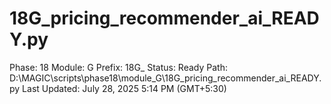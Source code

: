 # 18G_pricing_recommender_ai_READY.py

Phase: 18
Module: G
Prefix: 18G_
Status: Ready
Path: D:\MAGIC\scripts\phase18\module_G\18G_pricing_recommender_ai_READY.py
Last Updated: July 28, 2025 5:14 PM (GMT+5:30)
